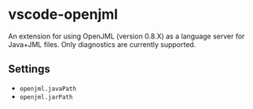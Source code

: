 # vscode-openjml

An extension for using OpenJML (version 0.8.X) as a language server for Java+JML files. 
Only diagnostics are currently supported.

## Settings

* `openjml.javaPath`
* `openjml.jarPath`